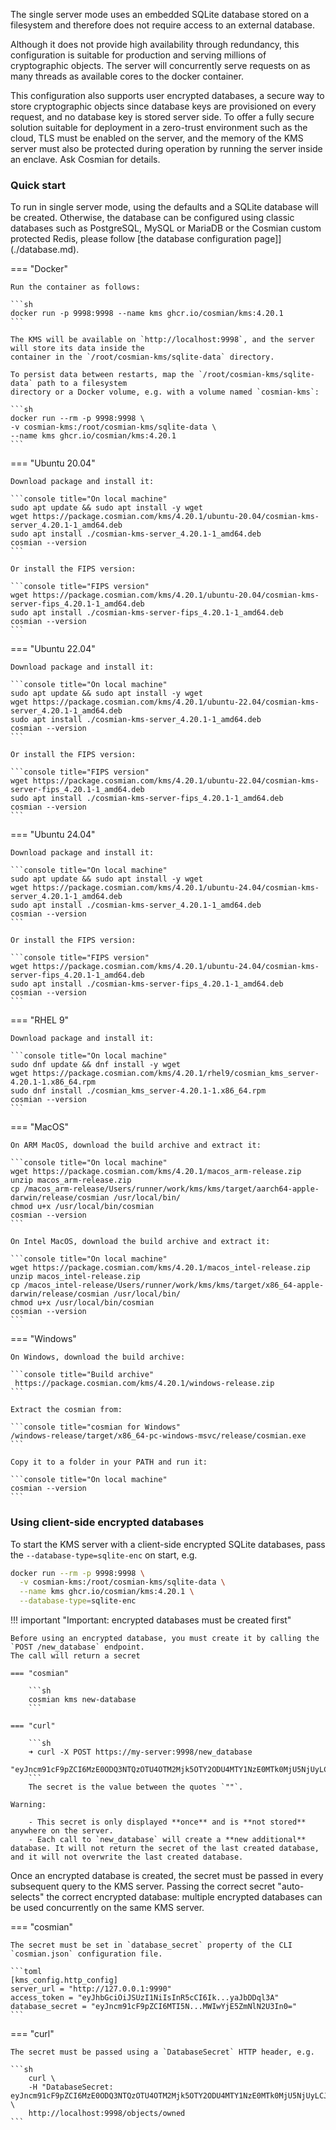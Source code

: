 The single server mode uses an embedded SQLite database stored on a filesystem and therefore does
not require access to an external database.

Although it does not provide high availability through redundancy, this configuration is suitable
for production and serving millions of cryptographic objects. The server will concurrently serve
requests on as many threads as available cores to the docker container.

This configuration also supports user encrypted databases, a secure way to store cryptographic
objects since database keys are provisioned on every request, and no database key is stored server
side. To offer a fully secure solution suitable for deployment in a zero-trust environment such as
the cloud, TLS must be enabled on the server, and the memory of the KMS server must also be
protected during operation by running the server inside an enclave. Ask Cosmian for details.

### Quick start

To run in single server mode, using the defaults and a SQLite database will be created. Otherwise,
the database can be configured using classic databases such as PostgreSQL, MySQL or MariaDB or the Cosmian custom protected Redis, please follow [the database configuration page]](./database.md).

=== "Docker"

    Run the container as follows:

    ```sh
    docker run -p 9998:9998 --name kms ghcr.io/cosmian/kms:4.20.1
    ```

    The KMS will be available on `http://localhost:9998`, and the server will store its data inside the
    container in the `/root/cosmian-kms/sqlite-data` directory.

    To persist data between restarts, map the `/root/cosmian-kms/sqlite-data` path to a filesystem
    directory or a Docker volume, e.g. with a volume named `cosmian-kms`:

    ```sh
    docker run --rm -p 9998:9998 \
    -v cosmian-kms:/root/cosmian-kms/sqlite-data \
    --name kms ghcr.io/cosmian/kms:4.20.1
    ```

=== "Ubuntu 20.04"

    Download package and install it:

    ```console title="On local machine"
    sudo apt update && sudo apt install -y wget
    wget https://package.cosmian.com/kms/4.20.1/ubuntu-20.04/cosmian-kms-server_4.20.1-1_amd64.deb
    sudo apt install ./cosmian-kms-server_4.20.1-1_amd64.deb
    cosmian --version
    ```

    Or install the FIPS version:

    ```console title="FIPS version"
    wget https://package.cosmian.com/kms/4.20.1/ubuntu-20.04/cosmian-kms-server-fips_4.20.1-1_amd64.deb
    sudo apt install ./cosmian-kms-server-fips_4.20.1-1_amd64.deb
    cosmian --version
    ```

=== "Ubuntu 22.04"

    Download package and install it:

    ```console title="On local machine"
    sudo apt update && sudo apt install -y wget
    wget https://package.cosmian.com/kms/4.20.1/ubuntu-22.04/cosmian-kms-server_4.20.1-1_amd64.deb
    sudo apt install ./cosmian-kms-server_4.20.1-1_amd64.deb
    cosmian --version
    ```

    Or install the FIPS version:

    ```console title="FIPS version"
    wget https://package.cosmian.com/kms/4.20.1/ubuntu-22.04/cosmian-kms-server-fips_4.20.1-1_amd64.deb
    sudo apt install ./cosmian-kms-server-fips_4.20.1-1_amd64.deb
    cosmian --version
    ```

=== "Ubuntu 24.04"

    Download package and install it:

    ```console title="On local machine"
    sudo apt update && sudo apt install -y wget
    wget https://package.cosmian.com/kms/4.20.1/ubuntu-24.04/cosmian-kms-server_4.20.1-1_amd64.deb
    sudo apt install ./cosmian-kms-server_4.20.1-1_amd64.deb
    cosmian --version
    ```

    Or install the FIPS version:

    ```console title="FIPS version"
    wget https://package.cosmian.com/kms/4.20.1/ubuntu-24.04/cosmian-kms-server-fips_4.20.1-1_amd64.deb
    sudo apt install ./cosmian-kms-server-fips_4.20.1-1_amd64.deb
    cosmian --version
    ```

=== "RHEL 9"

    Download package and install it:

    ```console title="On local machine"
    sudo dnf update && dnf install -y wget
    wget https://package.cosmian.com/kms/4.20.1/rhel9/cosmian_kms_server-4.20.1-1.x86_64.rpm
    sudo dnf install ./cosmian_kms_server-4.20.1-1.x86_64.rpm
    cosmian --version
    ```

=== "MacOS"

    On ARM MacOS, download the build archive and extract it:

    ```console title="On local machine"
    wget https://package.cosmian.com/kms/4.20.1/macos_arm-release.zip
    unzip macos_arm-release.zip
    cp /macos_arm-release/Users/runner/work/kms/kms/target/aarch64-apple-darwin/release/cosmian /usr/local/bin/
    chmod u+x /usr/local/bin/cosmian
    cosmian --version
    ```

    On Intel MacOS, download the build archive and extract it:

    ```console title="On local machine"
    wget https://package.cosmian.com/kms/4.20.1/macos_intel-release.zip
    unzip macos_intel-release.zip
    cp /macos_intel-release/Users/runner/work/kms/kms/target/x86_64-apple-darwin/release/cosmian /usr/local/bin/
    chmod u+x /usr/local/bin/cosmian
    cosmian --version
    ```

=== "Windows"

    On Windows, download the build archive:

    ```console title="Build archive"
     https://package.cosmian.com/kms/4.20.1/windows-release.zip
    ```

    Extract the cosmian from:

    ```console title="cosmian for Windows"
    /windows-release/target/x86_64-pc-windows-msvc/release/cosmian.exe
    ```

    Copy it to a folder in your PATH and run it:

    ```console title="On local machine"
    cosmian --version
    ```

### Using client-side encrypted databases

To start the KMS server with a client-side encrypted SQLite databases, pass the
`--database-type=sqlite-enc` on start, e.g.

```sh
docker run --rm -p 9998:9998 \
  -v cosmian-kms:/root/cosmian-kms/sqlite-data \
  --name kms ghcr.io/cosmian/kms:4.20.1 \
  --database-type=sqlite-enc
```

!!! important "Important: encrypted databases must be created first"

    Before using an encrypted database, you must create it by calling the `POST /new_database` endpoint.
    The call will return a secret

    === "cosmian"

        ```sh
        cosmian kms new-database
        ```

    === "curl"

        ```sh
        ➜ curl -X POST https://my-server:9998/new_database
        "eyJncm91cF9pZCI6MzE0ODQ3NTQzOTU4OTM2Mjk5OTY2ODU4MTY1NzE0MTk0MjU5NjUyLCJrZXkiOiIzZDAyNzg3YjUyZGY5OTYzNGNkOTVmM2QxODEyNDk4YTRiZWU1Nzc1NmM5NDI0NjdhZDI5ZTYxZjFmMmM0OWViIn0="%
        ```
        The secret is the value between the quotes `""`.

    Warning:

        - This secret is only displayed **once** and is **not stored** anywhere on the server.
        - Each call to `new_database` will create a **new additional** database. It will not return the secret of the last created database, and it will not overwrite the last created database.

Once an encrypted database is created, the secret must be passed in every subsequent query to the
KMS server.
Passing the correct secret "auto-selects" the correct encrypted database: multiple encrypted
databases can be used concurrently on the same KMS server.

=== "cosmian"

    The secret must be set in `database_secret` property of the CLI `cosmian.json` configuration file.

    ```toml
    [kms_config.http_config]
    server_url = "http://127.0.0.1:9990"
    access_token = "eyJhbGciOiJSUzI1NiIsInR5cCI6Ik...yaJbDDql3A"
    database_secret = "eyJncm91cF9pZCI6MTI5N...MWIwYjE5ZmNlN2U3In0="
    ```

=== "curl"

    The secret must be passed using a `DatabaseSecret` HTTP header, e.g.

    ```sh
        curl \
        -H "DatabaseSecret: eyJncm91cF9pZCI6MzE0ODQ3NTQzOTU4OTM2Mjk5OTY2ODU4MTY1NzE0MTk0MjU5NjUyLCJrZXkiOiIzZDAyNzg3YjUyZGY5OTYzNGNkOTVmM2QxODEyNDk4YTRiZWU1Nzc1NmM5NDI0NjdhZDI5ZTYxZjFmMmM0OWViIn0=" \
        http://localhost:9998/objects/owned
    ```
